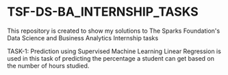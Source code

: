 # TSF-DS-BA_INTERNSHIP_TASKS
This repository is created to show my solutions to The Sparks Foundation's Data Science and Business Analytics Internship tasks

TASK-1: Prediction using Supervised Machine Learning
  Linear Regression is used in this task of predicting the percentage a student can get based on the number of hours studied. 
